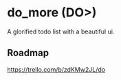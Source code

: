 # do_more (DO>)

A glorified todo list with a beautiful ui.

## Roadmap

https://trello.com/b/zdKMw2JL/do

